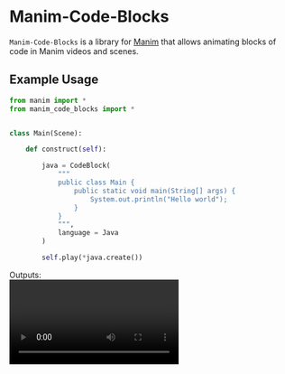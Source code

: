 # Manim-Code-Blocks

`Manim-Code-Blocks` is a library for [Manim](https://github.com/ManimCommunity/manim) that allows animating blocks of code in Manim videos and scenes. 

## Example Usage

```python
from manim import *
from manim_code_blocks import *


class Main(Scene):

    def construct(self):

        java = CodeBlock(
            """
            public class Main {
                public static void main(String[] args) {
                    System.out.println("Hello world");
                }
            }
            """,
            language = Java
        )

        self.play(*java.create())
```
Outputs:<br>
<video src="https://github.com/NicholasIapalucci/Manim-Code-Blocks/blob/main/assets/java_demo.mp4"></video>

